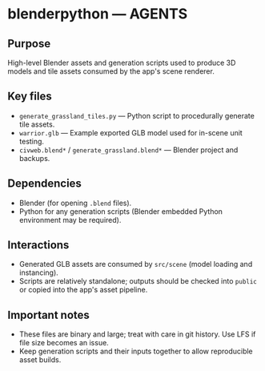 
# blenderpython — AGENTS

## Purpose

High-level Blender assets and generation scripts used to produce 3D models and tile assets consumed by the app's scene renderer.

## Key files

- `generate_grassland_tiles.py` — Python script to procedurally generate tile assets.
- `warrior.glb` — Example exported GLB model used for in-scene unit testing.
- `civweb.blend*` / `generate_grassland.blend*` — Blender project and backups.

## Dependencies

- Blender (for opening `.blend` files).
- Python for any generation scripts (Blender embedded Python environment may be required).

## Interactions

- Generated GLB assets are consumed by `src/scene` (model loading and instancing).
- Scripts are relatively standalone; outputs should be checked into `public` or copied into the app's asset pipeline.

## Important notes

- These files are binary and large; treat with care in git history. Use LFS if file size becomes an issue.
- Keep generation scripts and their inputs together to allow reproducible asset builds.
